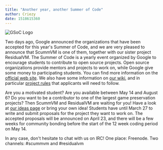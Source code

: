 ```yaml
---
title: "Another year, another Summer of Code"
author: Criezy
date: 1518615360
---
```


![GSoC Logo](/data/news/GSoC2017Logo.png)

Two days ago, Google announced the organizations that have been accepted for this year's Summer of Code, and we are very pleased to announce that ScummVM is one of them, together with our sister project ResidualVM. The Summer of Code is a yearly event organized by Google to encourage students to contribute to open source projects. Open source organizations provide mentors and projects to work on, while Google give some money to participating students. You can find more information on the [official web site](https://summerofcode.withgoogle.com). We also have some information on [our wiki](http://wiki.scummvm.org/index.php/Summer_of_Code), and in particular [project rules](http://wiki.scummvm.org/index.php/Summer_of_Code/Project_Rules) that applicants will need to follow.

Are you a motivated student? Are you available between May 14 and August 6? Do you want to be a contributor to one of the largest game preservation projects? Then ScummVM and ResidualVM are waiting for you! Have a look at [our ideas page](http://wiki.scummvm.org/index.php/Summer_of_Code/GSoC_Ideas_2018) or bring your own idea! Students have until March 27 to write and submit proposals for the project they want to work on. The accepted proposals will be announced on April 23, and there will be a few weeks for community bonding before the start of the 12 week coding period on May 14.

In any case, don't hesitate to chat with us on IRC! One place: Freenode. Two channels: #scummvm and #residualvm
